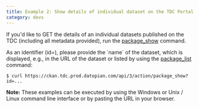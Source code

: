 ```yaml
---
title: Example 2: Show details of individual dataset on the TDC Portal 
category: devs
---
```


If you'd like to GET the details of an individual datasets published on the TDC (including all metadata provided), run the [package_show](https://ckan.tdc.prod.datopian.com/api/3/action/package_show?id=ndc-transport-tracker) command. 

As an identifier (id=), please provide the ´name´ of the dataset, which is displayed, e.g., in the URL of the dataset or listed by using the [package_list](https://ckan.tdc.prod.datopian.com/api/3/action/package_list) command:

~~~
$ curl https://ckan.tdc.prod.datopian.com/api/3/action/package_show?id=...
~~~

__Note:__
These examples can be executed by using the Windows or Unix / Linux command line interface or by pasting the URL in your browser.
